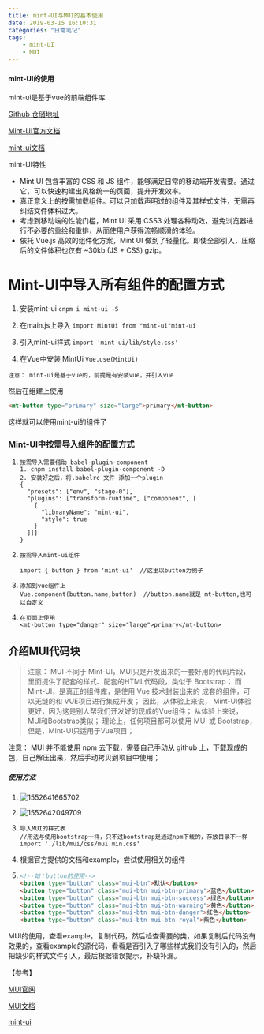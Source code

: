 ```yaml
---
title: mint-UI与MUI的基本使用
date: 2019-03-15 16:10:31
categories: "日常笔记"
tags: 
	- mint-UI
	- MUI
---
```


#### mint-UI的使用

 mint-ui是基于vue的前端组件库

[Github 仓储地址](https://github.com/ElemeFE/mint-ui)

[Mint-UI官方文档](http://mint-ui.github.io/#!/zh-cn)

[mint-ui文档](https://www.cnblogs.com/smallteeth/p/6901610.html)

mint-UI特性

- Mint UI 包含丰富的 CSS 和 JS 组件，能够满足日常的移动端开发需要。通过它，可以快速构建出风格统一的页面，提升开发效率。
- 真正意义上的按需加载组件。可以只加载声明过的组件及其样式文件，无需再纠结文件体积过大。
- 考虑到移动端的性能门槛，Mint UI 采用 CSS3 处理各种动效，避免浏览器进行不必要的重绘和重排，从而使用户获得流畅顺滑的体验。
- 依托 Vue.js 高效的组件化方案，Mint UI 做到了轻量化。即使全部引入，压缩后的文件体积也仅有 ~30kb (JS + CSS) gzip。

# Mint-UI中导入所有组件的配置方式

1. 安装mint-ui `cnpm i mint-ui -S`
2. 在main.js上导入 `import MintUi from "mint-ui"mint-ui`

3. 引入mint-ui样式  `import 'mint-ui/lib/style.css'`

4. 在Vue中安装 MintUi `Vue.use(MintUi)`

```
注意： mint-ui是基于vue的，前提是有安装vue，并引入vue
```

然后在组建上使用

```html
<mt-button type="primary" size="large">primary</mt-button>
```

这样就可以使用mint-ui的组件了



### Mint-UI中按需导入组件的配置方式

1. ```
   按需导入需要借助 babel-plugin-component
   1. cnpm install babel-plugin-component -D
   2. 安装好之后，将.babelrc 文件 添加一个plugin
   {
     "presets": ["env", "stage-0"],
     "plugins": ["transform-runtime", ["component", [
       {
         "libraryName": "mint-ui",
         "style": true
       }
     ]]]
   }
   ```

2. ```
   按需导入mint-ui组件
   
   import { button } from 'mint-ui'  //这里以button为例子
   ```

3. ```
   添加到vue组件上
   Vue.component(button.name,button)  //button.name就是 mt-button,也可以自定义
   ```

4. ```
   在页面上使用
   <mt-button type="danger" size="large">primary</mt-button>
   ```

   

## 介绍MUI代码块

> 注意： MUI 不同于 Mint-UI，MUI只是开发出来的一套好用的代码片段，里面提供了配套的样式、配套的HTML代码段，类似于 Bootstrap； 而 Mint-UI，是真正的组件库，是使用 Vue 技术封装出来的 成套的组件，可以无缝的和 VUE项目进行集成开发；
> 因此，从体验上来说， Mint-UI体验更好，因为这是别人帮我们开发好的现成的Vue组件；
> 从体验上来说， MUI和Bootstrap类似；
> 理论上，任何项目都可以使用 MUI 或 Bootstrap，但是，MInt-UI只适用于Vue项目；

注意： MUI 并不能使用  npm 去下载，需要自己手动从 github 上，下载现成的包，自己解压出来，然后手动拷贝到项目中使用；





##### 使用方法

1. ![1552641665702](1552641665702.png)

2. ![1552642049709](1552642049709.png)

3. ```
   导入MUI的样式表
   //用法与使用bootstrap一样，只不过bootstrap是通过npm下载的，存放目录不一样
   import './lib/mui/css/mui.min.css'
   ```

4. 根据官方提供的文档和example，尝试使用相关的组件

5. ```html
   <!--如：button的使用-->
   <button type="button" class="mui-btn">默认</button>
   <button type="button" class="mui-btn mui-btn-primary">蓝色</button>
   <button type="button" class="mui-btn mui-btn-success">绿色</button>
   <button type="button" class="mui-btn mui-btn-warning">黄色</button>
   <button type="button" class="mui-btn mui-btn-danger">红色</button>
   <button type="button" class="mui-btn mui-btn-royal">紫色</button> 
   ```

MUI的使用，查看example，复制代码，然后检查需要的类，如果复制后代码没有效果的，查看example的源代码，看看是否引入了哪些样式我们没有引入的，然后把缺少的样式文件引入，最后根据错误提示，补缺补漏。



【参考】

[MUI官网](http://dev.dcloud.net.cn/mui/)

[MUI文档](http://dev.dcloud.net.cn/mui/ui/)

[mint-ui](https://github.com/ElemeFE/mint-ui)

